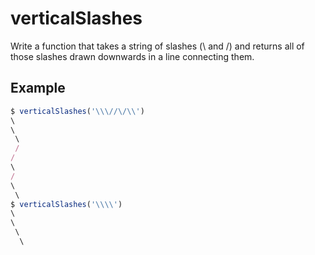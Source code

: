 # verticalSlashes

Write a function that takes a string of slashes (\ and /) and returns all of those slashes drawn downwards in a line connecting them.

## Example

```js
$ verticalSlashes('\\\//\/\\')
\
\
 \
 /
/
\
/
\
 \
$ verticalSlashes('\\\\')
\
\
 \
  \
```
